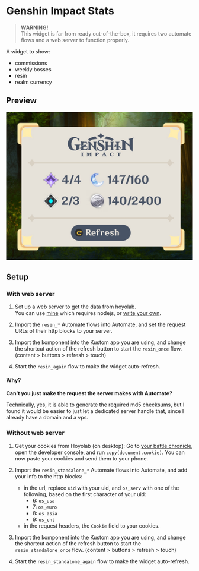 # Genshin Impact Stats

> **WARNING!**\
> This widget is far from ready out-of-the-box,
> it requires two automate flows
> and a web server to function properly.

A widget to show:
- commissions
- weekly bosses
- resin
- realm currency

## Preview

<img src="preview.jpg" width="540px"></img>

## Setup

### With web server
1. Set up a web server to get the data from hoyolab.\
   You can use [mine][server] which requires nodejs,
   or [write your own](server.md).

2. Import the `resin_*` Automate flows into Automate,
   and set the request URLs of their http blocks to your server.

3. Import the komponent into the Kustom app you are using,
   and change the shortcut action of the refresh button to
   start the `resin_once` flow.
   (content > buttons > refresh > touch)

4. Start the `resin_again` flow to make the widget
   auto-refresh.

#### Why?
**Can't you just make the request the server makes with Automate?**

Technically, yes, it is able to generate the required md5
checksums, but I found it would be easier to just let a
dedicated server handle that, since I already have a domain
and a vps.

### Without web server

1. Get your cookies from Hoyolab (on desktop):
   Go to [your battle chronicle][bc], open the developer console,
   and run `copy(document.cookie)`.
   You can now paste your cookies and send them to your phone.

2. Import the `resin_standalone_*` Automate flows into Automate,
   and add your info to the http blocks:
   - in the url, replace `uid` with your uid,
     and `os_serv` with one of the following,
     based on the first character of your uid:
     - 6: `os_usa`
     - 7: `os_euro`
     - 8: `os_asia`
     - 9: `os_cht`
   - in the request headers, the `Cookie` field to your cookies.
   

3. Import the komponent into the Kustom app you are using,
   and change the shortcut action of the refresh button to
   start the `resin_standalone_once` flow.
   (content > buttons > refresh > touch)

4. Start the `resin_standalone_again` flow to make the widget
   auto-refresh.



[server]: https://github.com/AroLeaf/resin-server
[bc]: https://act.hoyolab.com/app/community-game-records-sea/index.html#/ys